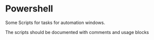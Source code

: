 # Powershell
Some Scripts for tasks for automation windows.

The scripts should be documented with comments and usage blocks
